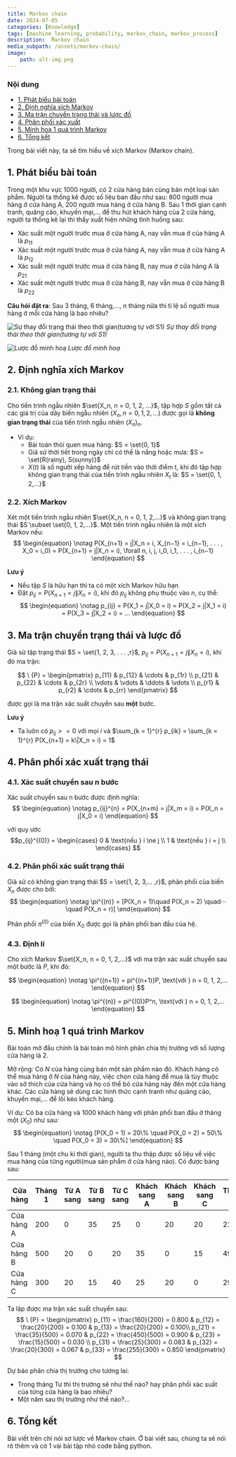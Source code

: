 ```yaml
---
title: Markov chain 
date: 2024-07-05
categories: [Knowledge]
tags: [machine_learning, probability, markov_chain, markov_process]
description:  Markov chain 
media_subpath: /assets/markov-chain/
image:
    path: alt-img.png
---
```


### Nội dung
- [1. Phát biểu bài toán](#-bai-toan)
- [2. Định nghĩa xích Markov](#-dinh-nghia)
- [3. Ma trận chuyển trạng thái và lược đồ](#-ma-tran-chuyen-trang-thai-va-luoc-do)
- [4. Phân phối xác xuất](#-phan-phoi-xac-xuat)
- [5. Minh hoạ 1 quá trình Markov](#-minh-hoa)
- [6. Tổng kết](#-tong-ket)

Trong bài viết này, ta sẽ tìm hiểu về xích Markov (Markov chain).

<!-- <a name="-bai-toan"></a> -->

## 1. Phát biểu bài toán
Trong một khu vực 1000 người, có 2 cửa hàng bán cùng bán một loại sản phẩm. Người ta thống kê được số liệu ban đầu như sau: 800 người mua hàng ở cửa hàng A, 200 người mua hàng ở cửa hàng B. Sau 1 thời gian cạnh tranh, quảng cáo, khuyến mại,... để thu hút khách hàng của 2 cửa hàng, người ta thống kê lại thì thấy xuất hiện những tình huống sau:
- Xác suất một người trước mua ở cửa hàng A, nay vẫn mua ở của hàng A là $p_{11}$
- Xác suất một người trước mua ở cửa hàng A, nay vẫn mua ở cửa hàng A là $p_{12}$
- Xác suất một người trước mua ở cửa hàng B, nay mua ở cửa hàng A là $p_{21}$
- Xác suất một người trước mua ở cửa hàng B, nay vẫn mua ở cửa hàng B là $p_{22}$


**Câu hỏi đặt ra**: Sau 3 tháng, 6 tháng,..., $n$ tháng nữa thì tỉ lệ số người mua hàng ở mỗi cửa hàng là bao nhiêu?

![Sự thay đổi trạng thái theo thời gian(tương tự với S1)](phat-bieu.png)
_Sự thay đổi trạng thái theo thời gian(tương tự với S1)_

![Lược đồ minh hoạ](minh-hoa.png)
_Lược đồ minh hoạ_

<!-- <a name="-dinh-nghia"></a> -->

## 2. Định nghĩa xích Markov
### 2.1. Không gian trạng thái


Cho tiến trình ngẫu nhiên $\set{X_n, n = 0, 1, 2, ...}$, tập hợp $S$ gồm tất cả các giá trị của dãy biến ngẫu nhiên $(X_n, n = 0, 1, 2,...)$ được gọi là **không gian trạng thái** của tiến trình ngẫu nhiên $(X_n)_n$.

- Ví dụ:
    - Bài toán thói quen mua hàng: $S = \set{0, 1}$
    - Giả sử thời tiết trong ngày chỉ có thể là nắng hoặc mưa: $S = \set{R(rainy), S(sunny)}$
    - $X(t)$ là số người xếp hàng để rút tiền vào thời điểm t, khi đó tập hợp không gian trạng thái của tiến trình ngẫu nhiên ${X_t}$ là: $S = \set{0, 1, 2,...}$

### 2.2. Xích Markov
Xét một tiến trình ngẫu nhiên $\set{X_n, n = 0, 1, 2,...}$ và không gian trạng thái $S \subset \set{0, 1, 2,...}$. Một tiến trình ngẫu nhiên là một xích Markov nếu:
$$
\begin{equation} \notag
P(X_{n+1} = j|X_n = i, X_{n−1} = i_{n−1}, . . . , X_0 = i_0) = P(X_{n+1} = j|X_n = i), \forall n, i, j, i_0, i_1, . . . , i_{n−1}
\end{equation}
$$

**Lưu ý**
- Nếu tập $S$ là hữu hạn thì ta có một xích Markov hữu hạn
- Đặt $p_{ij} = P(X_{n+1} = j \| X_n = i)$, khi đó $p_{ij}$ không phụ thuộc vào $n$, cụ thể:
$$
\begin{equation} \notag
p_{ij} = P(X_1 = j|X_0 = i) = P(X_2 = j|X_1 = i) = P(X_3 = j|X_2 = i) = ...
\end{equation}
$$

<!-- <a name="-ma-tran-chuyen-trang-thai-va-luoc-do"></a> -->

## 3. Ma trận chuyển trạng thái và lược đồ
Giả sử tập trạng thái $S = \set{1, 2, 3, . . . ,r}$, $p_{ij} = P(X_{n+1} = j \| X_n = i)$, khi đó ma trận:

$$
\ {P} = \begin{pmatrix}
p_{11} & p_{12} & \cdots & p_{1r} \\
p_{21} & p_{22} & \cdots & p_{2r} \\
\vdots & \vdots & \ddots & \vdots \\
p_{r1} & p_{r2} & \cdots & p_{rr}
\end{pmatrix}
$$

được gọi là ma trận xác suất chuyển sau **một** bước.

**Lưu ý** 
- Ta luôn có $p_{ij} >= 0$ với mọi $i$ và $\sum_{k = 1}^{r} p_{ik} = \sum_{k = 1}^{r} P(X_{n+1} = k\|X_n = i) = 1$ 

<!-- <a name="-phan-phoi-xac-xuat"></a> -->

## 4. Phân phối xác xuất trạng thái
### 4.1. Xác suất chuyển sau n bước
Xác suất chuyển sau n bước được định nghĩa:
$$
\begin{equation} \notag
p_{ij}^{n} = P(X_{n+m} = j|X_m = i) = P(X_n = j|X_0 = i)
\end{equation}
$$

với quy ước 
$$p_{ij}^{(0)} = 
\begin{cases} 
0 & \text{nếu } i \ne j \\ 
1 & \text{nếu } i = j  \\
\end{cases}
$$
### 4.2. Phân phối xác suất trạng thái
Giả sử có không gian trạng thái $S = \set{1, 2, 3,... ,r}$, phân phối của biến $X_n$ được cho bởi:
$$
\begin{equation} \notag
\pi^{(n)} =  [P(X_n = 1)\quad P(X_n = 2) \quad··· \quad P(X_n = r)]
\end{equation} 
$$

Phân phối $\pi^{(0)}$ của biến $X_0$ được gọi là phân phối ban đầu của hệ.
### 4.3. Định lí
Cho xích Markov $\set{X_n, n = 0, 1, 2,...}$ với ma trận xác xuất chuyển sau một bước là $P$, khi đó:

$$
\begin{equation}  \notag
\pi^{(n+1)} = pi^{(n+1)}P,  \text{với } n = 0, 1, 2,...
\end{equation} 
$$

$$
\begin{equation} \notag
\pi^{(n)} =  pi^{(0)}P^n,  \text{với } n = 0, 1, 2,...
\end{equation} 
$$


<!-- <a name="-minh-hoa"></a> -->

## 5. Minh hoạ 1 quá trình Markov
Bài toán mở đầu chính là bài toán mô hình phân chia thị trường với số lượng cửa hàng là 2. 

Mở rộng: Có $N$ của hàng cùng bán một sản phẩm nào đó. Khách hàng có thể mua hàng ở $N$ của hàng này, việc chọn cửa hàng để mua là tùy thuộc vào sở thích của cửa hàng và họ có thể bỏ cửa hàng này đến một cửa hàng khác. Các cửa hàng sẽ dùng các hình thức cạnh tranh như quảng cáo, khuyến mại,... để lôi kéo khách hàng.

Ví dụ: Có ba cửa hàng và 1000 khách hàng với phân phối ban đầu ở tháng một ($X_0$) như sau:
$$
\begin{equation} \notag
[P(X_0 = 1) = 20\% \quad P(X_0 = 2) = 50\% \quad P(X_0 = 3) = 30\%]
\end{equation} 
$$

Sau 1 tháng (một chu kì thời gian), người ta thu thập được số liệu về việc mua hàng của từng người(mua sản phẩm ở cửa hàng nào). Có được bảng sau:

| Cửa hàng  |Tháng 1 | Từ A sang | Từ B sang | Từ C sang | Khách sang A | Khách sang B | Khách sang C | Tháng 2 |
|-----------|----------------|----------|----------|----------|-----------|-----------|-----------|---------------|
| Cửa hàng A| 200            | 0        | 35       | 25      | 0         | 20        | 20        | 220            |
| Cửa hàng B| 500            | 20       | 0       | 20       | 35         | 0        | 15        | 490           |
| Cửa hàng C| 300            | 20       | 15       | 40       | 25        | 20        | 0        | 290           |

Ta lập được ma trận xác suất chuyển sau:
$$
\ {P} = \begin{pmatrix}
p_{11} = \frac{160}{200} = 0.800 & p_{12} = \frac{20}{200} = 0.100 & p_{13} = \frac{20}{200} = 0.100\\
p_{21} = \frac{35}{500} = 0.070 & p_{22} = \frac{450}{500} = 0.900 & p_{23} = \frac{15}{500} = 0.030 \\
p_{31} = \frac{25}{300} = 0.083 & p_{32} = \frac{20}{300} = 0.067 & p_{33} = \frac{255}{300} = 0.850 
\end{pmatrix}
$$

Dự báo phân chia thị trường cho tương lai:
- Trong tháng Tư thì thị trường sẽ như thế nào? hay phân phối xác suất của từng cửa hàng là bao nhiêu?
- Một năm sau thị trường như thế nào?...

<!-- <a name="-tong-ket"></a> -->

## 6. Tổng kết
Bài viết trên chỉ nói sơ lược về Markov chain. Ở bài viết sau, chúng ta sẽ nói rõ thêm và có 1 vài bài tập nhỏ code bằng python.
